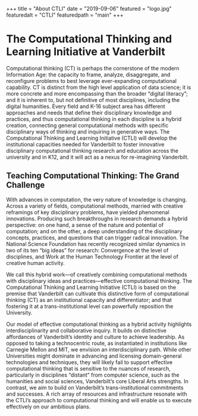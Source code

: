+++
title = "About CTLI"
date = "2019-09-06"
featured = "logo.jpg"
featuredalt = "CTLI"
featuredpath = "main"
+++
# The Computational Thinking and Learning Initiative at Vanderbilt

Computational thinking (CT) is perhaps the cornerstone of the modern Information Age: the capacity to frame, analyze, disaggregate, and reconfigure problems to best leverage ever-expanding computational capability. CT is distinct from the high level application of data science; it is more concrete and more encompassing than the broader “digital literacy”; and it is inherent to, but not definitive of most disciplines, including the digital humanities. Every field and K-16 subject area has different approaches and needs that define their disciplinary knowledge and practices, and thus computational thinking in each discipline is a hybrid creation, connecting general computational methods with specific disciplinary ways of thinking and inquiring in generative ways. The Computational Thinking and Learning Initiative (CTLI) will develop the institutional capacities needed for Vanderbilt to foster innovative disciplinary computational thinking research and education across the university and in K12, and it will act as a nexus for re-imagining Vanderbilt.

## Teaching Computational Thinking: The Grand Challenge

With advances in computation, the very nature of knowledge is changing. Across a variety of fields, computational methods, married with creative reframings of key disciplinary problems, have yielded phenomenal innovations. Producing such breakthroughs in research demands a hybrid perspective: on one hand, a sense of the nature and potential of computation; and on the other, a deep understanding of the disciplinary concepts, practices, and questions that can trigger radical innovation. The National Science Foundation has recently recognized similar dynamics in two of its ten “big ideas” for research: Convergence at the level of disciplines, and Work at the Human Technology Frontier at the level of creative human activity.

We call this hybrid work—of creatively combining computational methods with disciplinary ideas and practices—effective computational thinking. The Computational Thinking and Learning Initiative (CTLI) is based on the premise that Vanderbilt can cultivate this distinctive form of computational thinking (CT) as an institutional capacity and differentiator; and that fostering it at a trans-institutional level can powerfully reposition the University. 

Our model of effective computational thinking as a hybrid activity highlights interdisciplinarity and collaborative inquiry.  It builds on distinctive affordances of Vanderbilt’s identity and culture to achieve leadership. As opposed to taking a technocentric route, as instantiated in institutions like Carnegie Mellon and MIT, we envision an interdisciplinary path. While other Universities might dominate in advancing and licensing domain-general technologies and techniques, they will likely fail to support effective computational thinking that is sensitive to the nuances of research, particularly in disciplines “distant” from computer science, such as the humanities and social sciences, Vanderbilt’s core Liberal Arts strengths.  In contrast, we aim to build on Vanderbilt’s trans-institutional commitments and successes. A rich array of resources and infrastructure resonate with the CTLI’s approach to computational thinking and will enable us to execute effectively on our ambitious plans.
